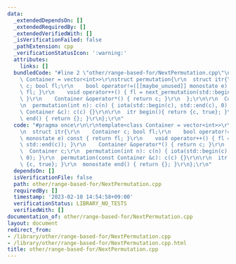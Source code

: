 ```yaml
---
data:
  _extendedDependsOn: []
  _extendedRequiredBy: []
  _extendedVerifiedWith: []
  _isVerificationFailed: false
  _pathExtension: cpp
  _verificationStatusIcon: ':warning:'
  attributes:
    links: []
  bundledCode: "#line 2 \"other/range-based-for/NextPermutation.cpp\"\n\r\ntemplate<class\
    \ Container = vector<int>>\r\nstruct permutation{\r\n  struct itr{\r\n    Container\
    \ c; bool fl;\r\n    bool operator!=([[maybe_unused]] monostate e) const { return\
    \ fl; }\r\n    void operator++() { fl = next_permutation(std::begin(c), std::end(c));\
    \ }\r\n    Container &operator*() { return c; }\r\n  };\r\n\r\n  Container c;\r\
    \n  permutation(int n): c(n) { iota(std::begin(c), std::end(c), 0); }\r\n  permutation(const\
    \ Container &c): c(c) {}\r\n\r\n  itr begin(){ return {c, true}; }\r\n  monostate\
    \ end() { return {}; }\r\n};\r\n"
  code: "#pragma once\r\n\r\ntemplate<class Container = vector<int>>\r\nstruct permutation{\r\
    \n  struct itr{\r\n    Container c; bool fl;\r\n    bool operator!=([[maybe_unused]]\
    \ monostate e) const { return fl; }\r\n    void operator++() { fl = next_permutation(std::begin(c),\
    \ std::end(c)); }\r\n    Container &operator*() { return c; }\r\n  };\r\n\r\n\
    \  Container c;\r\n  permutation(int n): c(n) { iota(std::begin(c), std::end(c),\
    \ 0); }\r\n  permutation(const Container &c): c(c) {}\r\n\r\n  itr begin(){ return\
    \ {c, true}; }\r\n  monostate end() { return {}; }\r\n};\r\n"
  dependsOn: []
  isVerificationFile: false
  path: other/range-based-for/NextPermutation.cpp
  requiredBy: []
  timestamp: '2023-02-10 14:54:58+09:00'
  verificationStatus: LIBRARY_NO_TESTS
  verifiedWith: []
documentation_of: other/range-based-for/NextPermutation.cpp
layout: document
redirect_from:
- /library/other/range-based-for/NextPermutation.cpp
- /library/other/range-based-for/NextPermutation.cpp.html
title: other/range-based-for/NextPermutation.cpp
---
```

